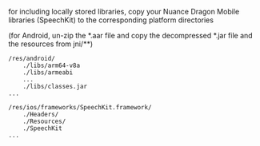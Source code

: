 
for including locally stored libraries, copy your Nuance Dragon Mobile libraries (SpeechKit) to the corresponding platform directories

(for Android, un-zip the *.aar file and copy the decompressed *.jar file and the resources from jni/**)


    /res/android/
        ./libs/arm64-v8a
        ./libs/armeabi
        ...
        ./libs/classes.jar
    ...
    
    /res/ios/frameworks/SpeechKit.framework/
        ./Headers/
        ./Resources/
        ./SpeechKit
    ...

